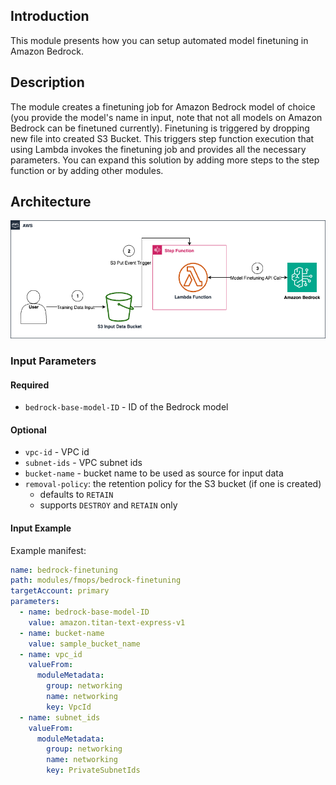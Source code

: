 ## Introduction

This module presents how you can setup automated model finetuning in Amazon Bedrock.

## Description

The module creates a finetuning job for Amazon Bedrock model of choice (you provide the model's name in input, note that not all models on Amazon Bedrock can be finetuned currently). Finetuning is triggered by dropping new file into created S3 Bucket. This triggers step function execution that using Lambda invokes the finetuning job and provides all the necessary parameters. You can expand this solution by adding more steps to the step function or by adding other modules.

## Architecture

![Amazon Bedrock Finetuning Module Architecture](docs/BedrockModule.png "Amazon Bedrock Finetuning Module Architecture")

### Input Parameters

#### Required

- `bedrock-base-model-ID` - ID of the Bedrock model

#### Optional

- `vpc-id` - VPC id
- `subnet-ids` - VPC subnet ids
- `bucket-name` - bucket name to be used as source for input data
- `removal-policy`: the retention policy for the S3 bucket (if one is created)
  - defaults to `RETAIN`
  - supports `DESTROY` and `RETAIN` only

#### Input Example

Example manifest:

```yaml
name: bedrock-finetuning
path: modules/fmops/bedrock-finetuning
targetAccount: primary
parameters:
  - name: bedrock-base-model-ID
    value: amazon.titan-text-express-v1
  - name: bucket-name
    value: sample_bucket_name
  - name: vpc_id
    valueFrom:
      moduleMetadata:
        group: networking
        name: networking
        key: VpcId
  - name: subnet_ids
    valueFrom:
      moduleMetadata:
        group: networking
        name: networking
        key: PrivateSubnetIds
```

